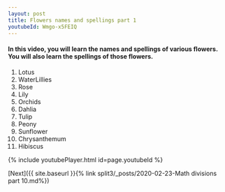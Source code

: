 ```yaml
---
layout: post
title: Flowers names and spellings part 1
youtubeId: Wmgo-x5FEIQ
---
```

 
 
<h4>In this video, you will learn the names and spellings of various flowers. You will also learn the spellings of those flowers.
</h4>

1) Lotus
2) WaterLillies
3) Rose
4) Lily
5) Orchids
6) Dahlia
7) Tulip
8) Peony
9) Sunflower
10) Chrysanthemum
11) Hibiscus

 
{% include youtubePlayer.html id=page.youtubeId %}
 
 

[Next]({{ site.baseurl }}{% link  split3/_posts/2020-02-23-Math divisions part 10.md%})
 
